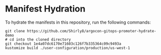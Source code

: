 # Manifest Hydration

To hydrate the manifests in this repository, run the following commands:

```shell
git clone https://github.com/Shirly8/argocon-gitops-promoter-hydrate-demo
# cd into the cloned directory
git checkout 1e4a07dc6170e71603c126f7b335364c09c9493a
kustomize build ./user-configuration/production/us-west-1
```
